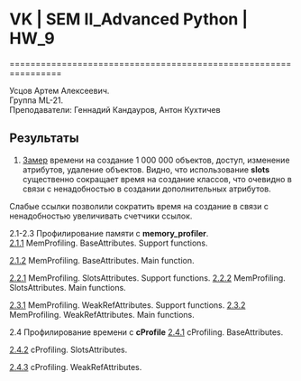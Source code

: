 # VK | SEM II_Advanced Python | HW_9

================================================================ 
  
Усцов Артем Алексеевич.  
Группа ML-21.  
Преподаватели: Геннадий Кандауров, Антон Кухтичев

## Результаты
1. [Замер](https://github.com/Totenkaf/advanced_python/blob/HW_9/09/results/Task_1.%20Simple%20Time%20Measuring.png) времени на создание 1 000 000 объектов, доступ, изменение атрибутов, удаление объектов. 
Видно, что использование __slots__ существенно сокращает время на создание классов, что очевидно в связи с ненадобностью
в создании дополнительных атрибутов.

Слабые ссылки позволили сократить время на создание в связи с ненадобностью увеличивать счетчики ссылок.

2.1-2.3 Профилирование памяти с __memory_profiler__.   
[2.1.1](https://github.com/Totenkaf/advanced_python/blob/HW_9/09/results/Task_2_1_1.%20MemProfiling.%20BaseAttributes%20class.png) MemProfiling. BaseAttributes. Support functions. 

[2.1.2](https://github.com/Totenkaf/advanced_python/blob/HW_9/09/results/Task_2_1_2.%20MemProfiling.%20BaseAttributes%20class.png) MemProfiling. BaseAttributes. Main function. 

[2.2.1](https://github.com/Totenkaf/advanced_python/blob/HW_9/09/results/Task_2_2_1.%20MemProfiling.%20SlotsAttributes%20class.png) MemProfiling. SlotsAttributes. Support functions. 
[2.2.2](https://github.com/Totenkaf/advanced_python/blob/HW_9/09/results/Task_2_2_2.%20MemProfiling.%20SlotsAttributes%20class.png) MemProfiling. SlotsAttributes. Main functions. 

[2.3.1](https://github.com/Totenkaf/advanced_python/blob/HW_9/09/results/Task_2_3_1.%20MemProfiling.%20WeakRefAttributes%20class.png) MemProfiling. WeakRefAttributes. Support functions. 
[2.3.2](https://github.com/Totenkaf/advanced_python/blob/HW_9/09/results/Task_2_3_2.%20MemProfiling.%20WeakRefAttributes%20class.png) MemProfiling. WeakRefAttributes. Main functions. 

2.4 Профилирование времени с __cProfile__
[2.4.1](https://github.com/Totenkaf/advanced_python/blob/HW_9/09/results/Task_2_4_1.%20cProfiling.%20BaseAttributes%20class.png) cProfiling. BaseAttributes. 

[2.4.2](https://github.com/Totenkaf/advanced_python/blob/HW_9/09/results/Task_2_4_2.%20cProfiling.%20SlotsAttributes%20class.png) cProfiling. SlotsAttributes. 

[2.4.3](https://github.com/Totenkaf/advanced_python/blob/HW_9/09/results/Task_2_4_3.%20cProfiling.%20WeakRefAttributes%20class.png) cProfiling. WeakRefAttributes. 
